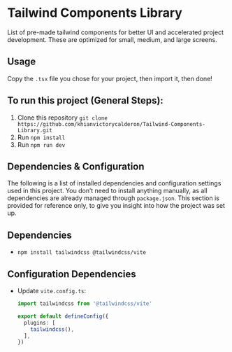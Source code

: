 # Tailwind Components Library
List of pre-made tailwind components for better UI and accelerated project development. These are optimized for small, medium, and large screens.

## Usage
Copy the `.tsx` file you chose for your project, then import it, then done!

## To run this project (General Steps):
1. Clone this repository `git clone https://github.com/khianvictorycalderon/Tailwind-Components-Library.git`
2. Run `npm install`
3. Run `npm run dev`

## Dependencies & Configuration
The following is a list of installed dependencies and configuration settings used in this project.
You don’t need to install anything manually, as all dependencies are already managed through `package.json`.
This section is provided for reference only, to give you insight into how the project was set up.

## Dependencies
- `npm install tailwindcss @tailwindcss/vite`

## Configuration Dependencies
- Update `vite.config.ts`:
  ```ts
  import tailwindcss from '@tailwindcss/vite'

  export default defineConfig({
    plugins: [
      tailwindcss(),
    ],
  })
  ```